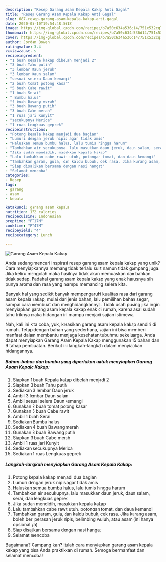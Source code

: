 ```yaml
---
description: "Resep Garang Asam Kepala Kakap Anti Gagal"
title: "Resep Garang Asam Kepala Kakap Anti Gagal"
slug: 687-resep-garang-asam-kepala-kakap-anti-gagal
date: 2020-05-10T19:54:48.561Z
image: https://img-global.cpcdn.com/recipes/b7a50c634a536d14/751x532cq70/garang-asam-kepala-kakap-foto-resep-utama.jpg
thumbnail: https://img-global.cpcdn.com/recipes/b7a50c634a536d14/751x532cq70/garang-asam-kepala-kakap-foto-resep-utama.jpg
cover: https://img-global.cpcdn.com/recipes/b7a50c634a536d14/751x532cq70/garang-asam-kepala-kakap-foto-resep-utama.jpg
author: Jordan Bowen
ratingvalue: 3.4
reviewcount: 5
recipeingredient:
- "1 buah Kepala kakap dibelah menjadi 2"
- "3 buah Tahu putih"
- "3 lembar Daun jeruk"
- "3 lembar Daun salam"
- "sesuai selera Daun kemangi"
- "2 buah tomat potong kasar"
- "5 buah Cabe rawit"
- "1 buah Serai"
- " Bumbu halus"
- "4 buah Bawang merah"
- "3 buah Bawang putih"
- "3 buah Cabe merah"
- "1 ruas jari Kunyit"
- "secukupnya Merica"
- "1 ruas Lengkuas geprek"
recipeinstructions:
- "Potong kepala kakap menjadi dua bagian"
- "Lumuri dengan jeruk nipis agar tidak amis"
- "Haluskan semua bumbu halus, lalu tumis hingga harum"
- "Tambahkan air secukupnya, lalu masukkan daun jeruk, daun salam, serai, dan lengkuas geprek"
- "Jika sudah mendidih, masukkan kepala kakap"
- "Lalu tambahkan cabe rawit utuh, potongan tomat, dan daun kemangi"
- "Tambahkan garam, gula, dan kaldu bubuk, cek rasa. Jika kurang asam, boleh beri perasan jeruk nipis, belimbing wuluh, atau asam (ini hanya opsional ya)"
- "Siap disajikan bersama dengan nasi hangat"
- "Selamat mencoba"
categories:
- Resep
tags:
- garang
- asam
- kepala

katakunci: garang asam kepala 
nutrition: 172 calories
recipecuisine: Indonesian
preptime: "PT17M"
cooktime: "PT47M"
recipeyield: "4"
recipecategory: Lunch

---
```



![Garang Asam Kepala Kakap](https://img-global.cpcdn.com/recipes/b7a50c634a536d14/751x532cq70/garang-asam-kepala-kakap-foto-resep-utama.jpg)

Anda sedang mencari inspirasi resep garang asam kepala kakap yang unik? Cara menyiapkannya memang tidak terlalu sulit namun tidak gampang juga. Jika keliru mengolah maka hasilnya tidak akan memuaskan dan bahkan tidak sedap. Padahal garang asam kepala kakap yang enak harusnya sih punya aroma dan rasa yang mampu memancing selera kita.

Banyak hal yang sedikit banyak mempengaruhi kualitas rasa dari garang asam kepala kakap, mulai dari jenis bahan, lalu pemilihan bahan segar, sampai cara membuat dan menghidangkannya. Tidak usah pusing jika ingin menyiapkan garang asam kepala kakap enak di rumah, karena asal sudah tahu triknya maka hidangan ini mampu menjadi sajian istimewa.




Nah, kali ini kita coba, yuk, kreasikan garang asam kepala kakap sendiri di rumah. Tetap dengan bahan yang sederhana, sajian ini bisa memberi manfaat dalam membantu menjaga kesehatan tubuhmu sekeluarga. Anda dapat menyiapkan Garang Asam Kepala Kakap menggunakan 15 bahan dan 9 tahap pembuatan. Berikut ini langkah-langkah dalam menyiapkan hidangannya.

<!--inarticleads1-->

##### Bahan-bahan dan bumbu yang diperlukan untuk menyiapkan Garang Asam Kepala Kakap:

1. Siapkan 1 buah Kepala kakap dibelah menjadi 2
1. Siapkan 3 buah Tahu putih
1. Sediakan 3 lembar Daun jeruk
1. Ambil 3 lembar Daun salam
1. Ambil sesuai selera Daun kemangi
1. Gunakan 2 buah tomat potong kasar
1. Gunakan 5 buah Cabe rawit
1. Ambil 1 buah Serai
1. Sediakan  Bumbu halus
1. Sediakan 4 buah Bawang merah
1. Gunakan 3 buah Bawang putih
1. Siapkan 3 buah Cabe merah
1. Ambil 1 ruas jari Kunyit
1. Sediakan secukupnya Merica
1. Sediakan 1 ruas Lengkuas geprek




<!--inarticleads2-->

##### Langkah-langkah menyiapkan Garang Asam Kepala Kakap:

1. Potong kepala kakap menjadi dua bagian
1. Lumuri dengan jeruk nipis agar tidak amis
1. Haluskan semua bumbu halus, lalu tumis hingga harum
1. Tambahkan air secukupnya, lalu masukkan daun jeruk, daun salam, serai, dan lengkuas geprek
1. Jika sudah mendidih, masukkan kepala kakap
1. Lalu tambahkan cabe rawit utuh, potongan tomat, dan daun kemangi
1. Tambahkan garam, gula, dan kaldu bubuk, cek rasa. Jika kurang asam, boleh beri perasan jeruk nipis, belimbing wuluh, atau asam (ini hanya opsional ya)
1. Siap disajikan bersama dengan nasi hangat
1. Selamat mencoba




Bagaimana? Gampang kan? Itulah cara menyiapkan garang asam kepala kakap yang bisa Anda praktikkan di rumah. Semoga bermanfaat dan selamat mencoba!
